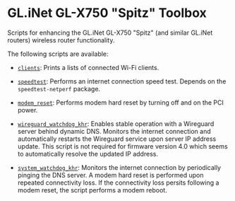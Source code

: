 # GL.iNet GL-X750 "Spitz" Toolbox

Scripts for enhancing the GL.iNet GL-X750 "Spitz" (and similar GL.iNet routers) wireless router functionality.

The following scripts are available:

* [`clients`](https://github.com/microfarad-de/gl-inet/blob/main/clients): Prints a lists of connected Wi-Fi clients.

* [`speedtest`](https://github.com/microfarad-de/gl-inet/blob/main/speedtest): Performs an internet connection speed test. Depends on the `speedtest-netperf` package.

* [`modem_reset`](https://github.com/microfarad-de/gl-inet/blob/main/modem_reset): Performs modem hard reset by turning off and on the PCI power.

* [`wireguard_watchdog_khr`](https://github.com/microfarad-de/gl-inet/blob/main/wireguard_watchdog_khr): Enables stable operation with a Wireguard server behind dynamic DNS. Monitors the internet connection and automatically restarts the Wireguard service upon server IP address update. This script is not required for firmware version 4.0 which seems to automatically resolve the updated IP address.

* [`system_watchdog_khr`](https://github.com/microfarad-de/gl-inet/blob/main/system_watchdog_khr): Monitors the internet connection by periodically pinging the DNS server. A modem hard reset is performed upon repeated connectivity loss. If the connectivity loss persits following a modem reset, the script performs a modem reboot.

